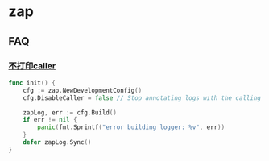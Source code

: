 # zap
## FAQ
### [不打印caller](https://github.com/go-logr/zapr/issues/4)
```go
func init() {
	cfg := zap.NewDevelopmentConfig()
	cfg.DisableCaller = false // Stop annotating logs with the calling function's file name.

	zapLog, err := cfg.Build()
	if err != nil {
		panic(fmt.Sprintf("error building logger: %v", err))
	}
	defer zapLog.Sync()
}
```
